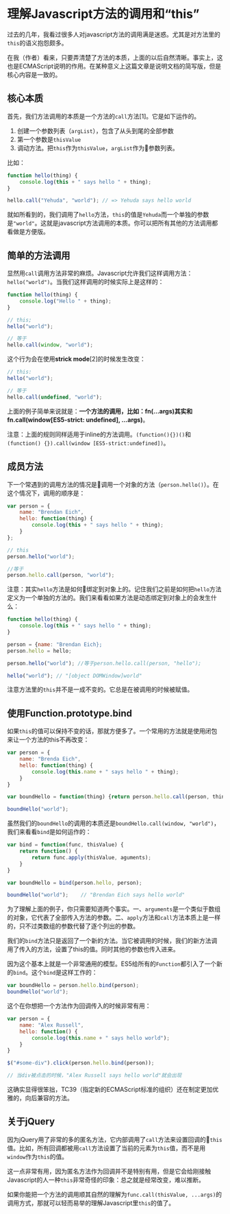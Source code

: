 # 理解Javascript方法的调用和“this”

过去的几年，我看过很多人对javascript方法的调用满是迷惑。尤其是对方法里的`this`的语义抱怨颇多。

在我（作者）看来，只要弄清楚了方法的本质，上面的以后自然清晰。事实上，这也是ECMAScript说明的作用。在某种意义上这篇文章是说明文档的简写版，但是核心内容是一致的。

## 核心本质
首先，我们方法调用的本质是一个方法的`call`方法[1]。它是如下运作的。
1. 创建一个参数列表（`argList`），包含了从头到尾的全部参数
2. 第一个参数是`thisValue`
3. 调动方法。把`this`作为`thisValue`，`argList`作为参数列表。

比如：
```javascript
function hello(thing) {
    console.log(this + " says hello " + thing);
}

hello.call("Yehuda", "world"); // => Yehuda says hello world
```
就如所看到的，我们调用了`hello`方法，`this`的值是`Yehuda`而一个单独的参数是`"world"`。这就是javascript方法调用的本质。你可以把所有其他的方法调用都看做是方便版。

## 简单的方法调用
显然用`call`调用方法非常的麻烦。Javascript允许我们这样调用方法：`hello("world")`。当我们这样调用的时候实际上是这样的：
```javascript
function hello(thing) {
    console.log("Hello " + thing);
}

// this;
hello("world");

// 等于
hello.call(window, "world");
```
这个行为会在使用**strick mode**[2]的时候发生改变：
```javascript
// this:
hello("world");

// 等于
hello.call(undefined, "world");
```
上面的例子简单来说就是：**一个方法的调用，比如：fn(...args)其实和fn.call(window[ES5-strict: undefined], ...args)**。

注意：上面的规则同样适用于inline的方法调用。`(function(){})()`和`(function() {}).call(window [ES5-strict:undefined])`。

## 成员方法
下一个常遇到的调用方法的情况是调用一个对象的方法（`person.hello()`）。在这个情况下，调用的顺序是：
```javascript
var person = {
    name: "Brendan Eich",
    hello: function(thing) {
        console.log(this + " says hello " + thing);
    }
};

// this
person.hello("world");

//等于
person.hello.call(person, "world");
```
注意：其实`hello`方法是如何绑定到对象上的。记住我们之前是如何把`hello`方法定义为一个单独的方法的。我们来看看如果方法是动态绑定到对象上的会发生什么：
```javascript
function hello(thing) {
    console.log(this + " says hello " + thing);
}

person = {name: "Brendan Eich};
person.hello = hello;

person.hello("world"); //等于person.hello.call(person, "hello");

hello("world"); // "[object DOMWindow]world"
```
注意方法里的`this`并不是一成不变的。它总是在被调用的时候被赋值。

## 使用Function.prototype.bind
如果`this`的值可以保持不变的话，那就方便多了。一个常用的方法就是使用闭包来让一个方法的this不再改变：
```javascript
var person = {
    name: "Brenda Eich",
    hello: function(thing) {
        console.log(this.name + " says hello " + thing);
    }
}

var boundHello = function(thing) {return person.hello.call(person, thing);}

boundHello("world");
```
虽然我们的`boundHello`的调用的本质还是`boundHello.call(window, "world")`，我们来看看`bind`是如何运作的：
```javascript
var bind = function(func, thisValue) {
    return function() {
        return func.apply(thisValue, aguments);
    }
}

var boundHello = bind(person.hello, person);

boundHello("world");    // "Brendan Eich says hello world"
```
为了理解上面的例子，你只需要知道两个事实。一、`arguments`是一个类似于数组的对象，它代表了全部传入方法的参数。二、`apply`方法和`call`方法本质上是一样的，只不过类数组的参数代替了逐个列出的参数。

我们的`bind`方法只是返回了一个新的方法。当它被调用的时候，我们的新方法调用了传入的方法，设置了this的值。同时其他的参数也传入进来。

因为这个基本上就是一个非常通用的模型。ES5给所有的`Function`都引入了一个新的`bind`。这个`bind`是这样工作的：
```javascript
var boundHello = person.hello.bind(person);
boundHello("world");
```
这个在你想把一个方法作为回调传入的时候非常有用：
```javascript
var person = {
    name: "Alex Russell",
    hello: function() {
        console.log(this.name + " says hello world");
    }
}

$("#some-div").click(person.hello.bind(person));

// 当div被点击的时候，"Alex Russell says hello world"就会出现
```
这确实显得很笨拙，TC39（指定新的ECMAScript标准的组织）还在制定更加优雅的，向后兼容的方法。

## 关于jQuery
因为jQuery用了非常的多的匿名方法，它内部调用了`call`方法来设置回调的`this`值。比如，所有回调都被用`call`方法设置了当前的元素为`this`值，而不是用`window`作为`this`的值。

这一点非常有用，因为匿名方法作为回调并不是特别有用，但是它会给刚接触Javascript的人一种`this`非常奇怪的印象：总之就是经常改变，难以推断。

如果你能把一个方法的调用顺其自然的理解为`func.call(thisValue, ...args)`的调用方式，那就可以轻而易举的理解Javascript里`this`的值了。